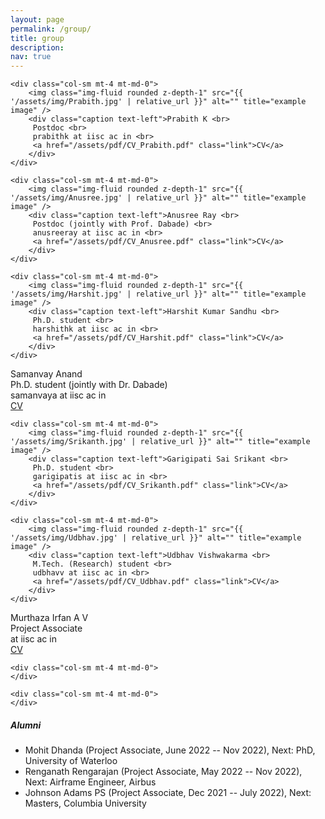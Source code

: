 ```yaml
---
layout: page
permalink: /group/
title: group
description: 
nav: true
---
```


<div class="row">

    <div class="col-sm mt-4 mt-md-0">
        <img class="img-fluid rounded z-depth-1" src="{{ '/assets/img/Prabith.jpg' | relative_url }}" alt="" title="example image" /> 
        <div class="caption text-left">Prabith K <br>
         Postdoc <br>
         prabithk at iisc ac in <br>
         <a href="/assets/pdf/CV_Prabith.pdf" class="link">CV</a>
        </div>
    </div>

    <div class="col-sm mt-4 mt-md-0">
        <img class="img-fluid rounded z-depth-1" src="{{ '/assets/img/Anusree.jpg' | relative_url }}" alt="" title="example image" /> 
        <div class="caption text-left">Anusree Ray <br>
         Postdoc (jointly with Prof. Dabade) <br>
         anusreeray at iisc ac in <br>
         <a href="/assets/pdf/CV_Anusree.pdf" class="link">CV</a>
        </div>
    </div>

    <div class="col-sm mt-4 mt-md-0">
        <img class="img-fluid rounded z-depth-1" src="{{ '/assets/img/Harshit.jpg' | relative_url }}" alt="" title="example image" /> 
        <div class="caption text-left">Harshit Kumar Sandhu <br>
         Ph.D. student <br>
         harshithk at iisc ac in <br>
         <a href="/assets/pdf/CV_Harshit.pdf" class="link">CV</a>
        </div>
    </div>

</div>

<div class="row">
    <div class="col-sm mt-4 mt-md-0">
        <img class="img-fluid rounded z-depth-1" src="{{ '/assets/img/Samanvay.jpg' | relative_url }}" alt="" title="example image" /> 
        <div class="caption text-left">Samanvay Anand <br>
         Ph.D. student (jointly with Dr. Dabade) <br>
         samanvaya at iisc ac in <br>
         <a href="/assets/pdf/CV_Samanvay.pdf" class="link">CV</a>
        </div>
    </div>

    <div class="col-sm mt-4 mt-md-0">
        <img class="img-fluid rounded z-depth-1" src="{{ '/assets/img/Srikanth.jpg' | relative_url }}" alt="" title="example image" /> 
        <div class="caption text-left">Garigipati Sai Srikant <br>
         Ph.D. student <br>
         garigipatis at iisc ac in <br>
         <a href="/assets/pdf/CV_Srikanth.pdf" class="link">CV</a>
        </div>
    </div>

    <div class="col-sm mt-4 mt-md-0">
        <img class="img-fluid rounded z-depth-1" src="{{ '/assets/img/Udbhav.jpg' | relative_url }}" alt="" title="example image" /> 
        <div class="caption text-left">Udbhav Vishwakarma <br>
         M.Tech. (Research) student <br>
         udbhavv at iisc ac in <br>
         <a href="/assets/pdf/CV_Udbhav.pdf" class="link">CV</a>
        </div>
    </div>
</div>

<div class="row">
    <div class="col-sm mt-4 mt-md-0">
        <img class="img-fluid rounded z-depth-1" src="{{ '/assets/img/Irfan.jpg' | relative_url }}" alt="" title="example image" /> 
        <div class="caption text-left">Murthaza Irfan A V <br>
         Project Associate <br>
          at iisc ac in <br>
         <a href="/assets/pdf/CV_Irfan.pdf" class="link">CV</a>
        </div>
    </div>

    <div class="col-sm mt-4 mt-md-0">
    </div>

    <div class="col-sm mt-4 mt-md-0">
    </div>
</div>

##### Alumni
* Mohit Dhanda (Project Associate, June 2022 -- Nov 2022), Next: PhD, University of Waterloo
* Renganath Rengarajan (Project Associate, May 2022 -- Nov 2022), Next: Airframe Engineer, Airbus
* Johnson Adams PS (Project Associate, Dec 2021 -- July 2022), Next: Masters, Columbia University